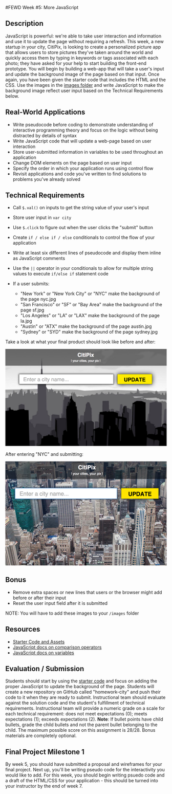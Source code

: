 #FEWD Week #5: More JavaScript

## Description

JavaScript is powerful: we're able to take user interaction and information and
use it to update the page without requiring a refresh. This week, a new startup
in your city, CitiPix, is looking to create a personalized picture app that
allows users to store pictures they've taken around the world and quickly
access them by typing in keywords or tags associated with each photo; they have
asked for your help to start building the front-end prototype. You will begin
by building a web-app that will take a user's input and update the background
image of the page based on that input. Once again, you have been given the
starter code that includes the HTML and the CSS. Use the images in the [images
folder](starter_code/images) and write JavaScript to make the background image
reflect user input based on the Technical Requirements  below.

## Real-World Applications

- Write pseudocode before coding to demonstrate understanding of interactive
  programming theory and focus on the logic without being distracted by details
  of syntax
- Write JavaScript code that will update a web-page based on user interaction
- Store user-submitted information in variables to be used throughout an application
- Change DOM elements on the page based on user input
- Specify the order in which your application runs using control flow
- Revisit applications and code you've written to find solutions to problems you've already solved

## Technical Requirements

- Call ```$.val()``` on inputs to get the string value of your user's input
- Store user input in ```var city```
- Use ```$.click``` to figure out when the user clicks the "submit" button
- Create ```if / else if / else``` conditionals to control the flow of your application
- Write at least six different lines of pseudocode and display them inline as JavaScript comments
- Use the ```||``` operator in your conditionals to allow for multiple string values to execute ```if/else if``` statement code
- If a user submits:

  - "New York" or "New York City" or "NYC" make the background of the page nyc.jpg
  - "San Francisco" or "SF" or "Bay Area" make the background of the page sf.jpg
  - "Los Angeles" or "LA" or "LAX" make the background of the page la.jpg
  - "Austin" or "ATX" make the background of the page austin.jpg
  - "Sydney" or "SYD" make the background of the page sydney.jpg

Take a look at what your final product should look like before and after:

![Deliverable](./citipix_solution.png)

After entering "NYC" and submitting:

![Deliverable](./citipix_solution_nyc.png)

## Bonus

- Remove extra spaces or new lines that users or the browser might add before
  or after their input
- Reset the user input field after it is submitted

NOTE: You will have to add these images to your ```/images``` folder

## Resources

- [Starter Code and Assets](starter_code/)
- [JavaScript docs on comparison operators](http://www.w3schools.com/js/js_comparisons.asp)
- [JavaScript docs on variables](http://www.w3schools.com/js/js_variables.asp)

## Evaluation / Submission

Students should start by using the [starter code](starter_code/) and focus on
adding the proper JavaScript to update the background of the page. Students
will create a new repository on GitHub called "homework-city" and push their
code to it when they are ready to submit. Instructional team should evaluate
against the solution code and the student's fulfillment of technical
requirements. Instructional team will provide a numeric grade on a scale for
each technical requirement: does not meet expectations (0); meets expectations
(1); exceeds expectations (2). **Note**: If bullet points have child bullets,
grade the child bullets and not the parent bullet belonging to the child. The
maximum possible score on this assignment is 28/28. Bonus materials are
completely optional.

## Final Project Milestone 1

By week 5, you should have submitted a proposal and wireframes for your final
project. Next up, you'll be writing pseudo code for the interactivity you would
like to add.  For this week, you should begin writing psuedo code and a draft
of the HTML/CSS for your application - this should be turned into your
instructor by the end of week 7.
